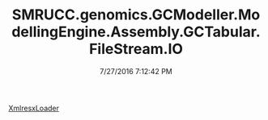 ﻿---
title: SMRUCC.genomics.GCModeller.ModellingEngine.Assembly.GCTabular.FileStream.IO
date: 7/27/2016 7:12:42 PM
---

[XmlresxLoader](T-SMRUCC.genomics.GCModeller.ModellingEngine.Assembly.GCTabular.FileStream.IO.XmlresxLoader.html)
